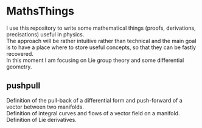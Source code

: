 # MathsThings
I use this repository to write some mathematical things (proofs, derivations, precisations) useful in physics.  
The approach will be rather intuitive rather than technical and the main goal is to have a place where to store useful concepts, so that they can be fastly recovered.  
In this moment I am focusing on Lie group theory and some differential geometry.  
  
 ## pushpull
 Definition of the pull-back of a differential form and push-forward of a vector between two manifolds.  
 Definition of integral curves and flows of a vector field on a manifold.
 Definition of Lie derivatives.
